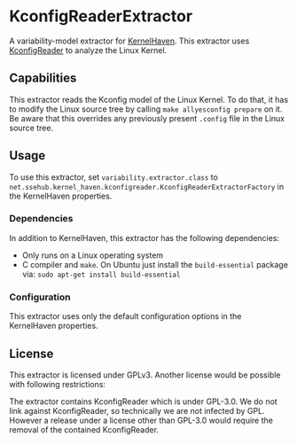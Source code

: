 # KconfigReaderExtractor

A variability-model extractor for [KernelHaven](https://github.com/KernelHaven/KernelHaven).
This extractor uses [KconfigReader](https://github.com/ckaestne/kconfigreader) to analyze the Linux Kernel.

## Capabilities

This extractor reads the Kconfig model of the Linux Kernel. To do that, it has to modify the Linux source tree by calling `make allyesconfig prepare` on it. Be aware that this overrides any previously present `.config` file in the Linux source tree.

## Usage

To use this extractor, set `variability.extractor.class` to `net.ssehub.kernel_haven.kconfigreader.KconfigReaderExtractorFactory` in the KernelHaven properties.

### Dependencies

In addition to KernelHaven, this extractor has the following dependencies:
* Only runs on a Linux operating system
* C compiler and `make`. On Ubuntu just install the `build-essential` package via: `sudo apt-get install build-essential`

### Configuration

This extractor uses only the default configuration options in the KernelHaven properties.

## License
This extractor is licensed under GPLv3. Another license would be possible with following restrictions:

The extractor contains KconfigReader which is under GPL-3.0. We do not link against KconfigReader, so technically we are not infected by GPL. However a release under a license other than GPL-3.0 would require the removal of the contained KconfigReader.
